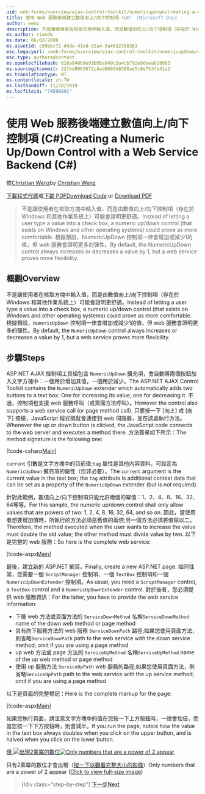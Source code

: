 ```yaml
---
uid: web-forms/overview/ajax-control-toolkit/numericupdown/creating-a-numeric-up-down-control-with-a-web-service-backend-cs
title: 使用 Web 服務後端建立數值向上/向下控制項（C#） |Microsoft Docs
author: wenz
description: 不是讓使用者在核取方塊中輸入值，而是數值的向上/向下控制項（存在於 Windows 和其他作業系統上）可以證明更多的 c 。
ms.author: riande
ms.date: 06/02/2008
ms.assetid: c99bbc72-d4de-41ed-92a4-9a4632368363
msc.legacyurl: /web-forms/overview/ajax-control-toolkit/numericupdown/creating-a-numeric-up-down-control-with-a-web-service-backend-cs
msc.type: authoredcontent
ms.openlocfilehash: 816a840b9e93b95a049c3a4cb792e9deeab28983
ms.sourcegitcommit: 22fbd8863672c4ad6693b8388ad5c8e753fb41a2
ms.translationtype: MT
ms.contentlocale: zh-TW
ms.lasthandoff: 11/28/2019
ms.locfileid: "74598891"
---
```

# <a name="creating-a-numeric-updown-control-with-a-web-service-backend-c"></a><span data-ttu-id="34332-103">使用 Web 服務後端建立數值向上/向下控制項 (C#)</span><span class="sxs-lookup"><span data-stu-id="34332-103">Creating a Numeric Up/Down Control with a Web Service Backend (C#)</span></span>

<span data-ttu-id="34332-104">依[Christian Wenz](https://github.com/wenz)</span><span class="sxs-lookup"><span data-stu-id="34332-104">by [Christian Wenz](https://github.com/wenz)</span></span>

<span data-ttu-id="34332-105">[下載程式代碼](https://download.microsoft.com/download/9/3/f/93f8daea-bebd-4821-833b-95205389c7d0/numericupdown1.cs.zip)或[下載 PDF](https://download.microsoft.com/download/2/d/c/2dc10e34-6983-41d4-9c08-f78f5387d32b/numericupdown1CS.pdf)</span><span class="sxs-lookup"><span data-stu-id="34332-105">[Download Code](https://download.microsoft.com/download/9/3/f/93f8daea-bebd-4821-833b-95205389c7d0/numericupdown1.cs.zip) or [Download PDF](https://download.microsoft.com/download/2/d/c/2dc10e34-6983-41d4-9c08-f78f5387d32b/numericupdown1CS.pdf)</span></span>

> <span data-ttu-id="34332-106">不是讓使用者在核取方塊中輸入值，而是由數值向上/向下控制項（存在於 Windows 和其他作業系統上）可能會證明更舒適。</span><span class="sxs-lookup"><span data-stu-id="34332-106">Instead of letting a user type a value into a check box, a numeric up/down control (that exists on Windows and other operating systems) could prove as more comfortable.</span></span> <span data-ttu-id="34332-107">根據預設，NumericUpDown 控制項一律會增加或減少1的值，但 web 服務會證明更多的彈性。</span><span class="sxs-lookup"><span data-stu-id="34332-107">By default, the NumericUpDown control always increases or decreases a value by 1, but a web service proves more flexibility.</span></span>

## <a name="overview"></a><span data-ttu-id="34332-108">概觀</span><span class="sxs-lookup"><span data-stu-id="34332-108">Overview</span></span>

<span data-ttu-id="34332-109">不是讓使用者在核取方塊中輸入值，而是由數值向上/向下控制項（存在於 Windows 和其他作業系統上）可能會證明更舒適。</span><span class="sxs-lookup"><span data-stu-id="34332-109">Instead of letting a user type a value into a check box, a numeric up/down control (that exists on Windows and other operating systems) could prove as more comfortable.</span></span> <span data-ttu-id="34332-110">根據預設，`NumericUpDown` 控制項一律會增加或減少1的值，但 web 服務會證明更多的彈性。</span><span class="sxs-lookup"><span data-stu-id="34332-110">By default, the `NumericUpDown` control always increases or decreases a value by 1, but a web service proves more flexibility.</span></span>

## <a name="steps"></a><span data-ttu-id="34332-111">步驟</span><span class="sxs-lookup"><span data-stu-id="34332-111">Steps</span></span>

<span data-ttu-id="34332-112">ASP.NET AJAX 控制項工具組包含 `NumericUpDown` 擴充項，會自動將兩個按鈕加入文字方塊中：一個用於增加其值，一個用於減少。</span><span class="sxs-lookup"><span data-stu-id="34332-112">The ASP.NET AJAX Control Toolkit contains the `NumericUpDown` extender which automatically adds two buttons to a text box: One for increasing its value, one for decreasing it.</span></span> <span data-ttu-id="34332-113">不過，控制項也支援 web 服務呼叫（或頁面方法呼叫）。</span><span class="sxs-lookup"><span data-stu-id="34332-113">However the control also supports a web service call (or page method call).</span></span> <span data-ttu-id="34332-114">只要按一下 [向上] 或 [向下] 按鈕，JavaScript 程式碼就會連接到 web 伺服器，並在該處執行方法。</span><span class="sxs-lookup"><span data-stu-id="34332-114">Whenever the up or down button is clicked, the JavaScript code connects to the web server and executes a method there.</span></span> <span data-ttu-id="34332-115">方法簽章如下所示：</span><span class="sxs-lookup"><span data-stu-id="34332-115">The method signature is the following one:</span></span>

[!code-csharp[Main](creating-a-numeric-up-down-control-with-a-web-service-backend-cs/samples/sample1.cs)]

<span data-ttu-id="34332-116">`current` 引數是文字方塊中的目前值;`tag` 屬性是其他內容資料，可設定為 `NumericUpDown` 擴充項的屬性（但非必要）。</span><span class="sxs-lookup"><span data-stu-id="34332-116">The `current` argument is the current value in the text box; the `tag` attribute is additional context data that can be set as a property of the `NumericUpDown` extender (but is not required).</span></span>

<span data-ttu-id="34332-117">針對此範例，數值向上/向下控制項只能允許兩個的冪值：1、2、4、8、16、32、64等等。</span><span class="sxs-lookup"><span data-stu-id="34332-117">For this sample, the numeric up/down control shall only allow values that are powers of two: 1, 2, 4, 8, 16, 32, 64, and so on.</span></span> <span data-ttu-id="34332-118">因此，當使用者想要增加值時，所執行的方法必須是舊值的兩倍;另一個方法必須將值除以二。</span><span class="sxs-lookup"><span data-stu-id="34332-118">Therefore, the method executed when the user wants to increase the value must double the old value; the other method must divide value by two.</span></span> <span data-ttu-id="34332-119">以下是完整的 web 服務：</span><span class="sxs-lookup"><span data-stu-id="34332-119">So here is the complete web service:</span></span>

[!code-aspx[Main](creating-a-numeric-up-down-control-with-a-web-service-backend-cs/samples/sample2.aspx)]

<span data-ttu-id="34332-120">最後，建立新的 ASP.NET 網頁。</span><span class="sxs-lookup"><span data-stu-id="34332-120">Finally, create a new ASP.NET page.</span></span> <span data-ttu-id="34332-121">如同往常，您需要一個 `ScriptManager` 控制項、一個 `TextBox` 控制項和一個 `NumericUpDownExtender` 控制項。</span><span class="sxs-lookup"><span data-stu-id="34332-121">As usual, you need a `ScriptManager` control, a `TextBox` control and a `NumericUpDownExtender` control.</span></span> <span data-ttu-id="34332-122">對於後者，您必須提供 web 服務資訊：</span><span class="sxs-lookup"><span data-stu-id="34332-122">For the latter, you have to provide the web service information:</span></span>

- <span data-ttu-id="34332-123">下層 web 方法或頁面方法的 `ServiceDownMethod` 名稱</span><span class="sxs-lookup"><span data-stu-id="34332-123">`ServiceDownMethod` name of the down web method or page method</span></span>
- <span data-ttu-id="34332-124">具有向下服務方法的 web 服務 `ServiceDownPath` 路徑;如果您使用頁面方法，則省略</span><span class="sxs-lookup"><span data-stu-id="34332-124">`ServiceDownPath` path to the web service with the down service method; omit if you are using a page method</span></span>
- <span data-ttu-id="34332-125">up web 方法或 page 方法的 `ServiceUpMethod` 名稱</span><span class="sxs-lookup"><span data-stu-id="34332-125">`ServiceUpMethod` name of the up web method or page method</span></span>
- <span data-ttu-id="34332-126">使用 up 服務方法 `ServiceUpPath` web 服務的路徑;如果您使用頁面方法，則省略</span><span class="sxs-lookup"><span data-stu-id="34332-126">`ServiceUpPath` path to the web service with the up service method; omit if you are using a page method</span></span>

<span data-ttu-id="34332-127">以下是頁面的完整標記：</span><span class="sxs-lookup"><span data-stu-id="34332-127">Here is the complete markup for the page:</span></span>

[!code-aspx[Main](creating-a-numeric-up-down-control-with-a-web-service-backend-cs/samples/sample3.aspx)]

<span data-ttu-id="34332-128">如果您執行頁面，請注意文字方塊中的值在您按一下上方按鈕時，一律會加倍，而當您按一下下方按鈕時，則會減半。</span><span class="sxs-lookup"><span data-stu-id="34332-128">If you run the page, notice how the value in the text box always doubles when you click on the upper button, and is halved when you click on the lower button.</span></span>

<span data-ttu-id="34332-129">[僅 ![出現2乘冪的數位](creating-a-numeric-up-down-control-with-a-web-service-backend-cs/_static/image2.png)](creating-a-numeric-up-down-control-with-a-web-service-backend-cs/_static/image1.png)</span><span class="sxs-lookup"><span data-stu-id="34332-129">[![Only numbers that are a power of 2 appear](creating-a-numeric-up-down-control-with-a-web-service-backend-cs/_static/image2.png)](creating-a-numeric-up-down-control-with-a-web-service-backend-cs/_static/image1.png)</span></span>

<span data-ttu-id="34332-130">只有2乘冪的數位才會出現（[按一下以觀看完整大小的影像](creating-a-numeric-up-down-control-with-a-web-service-backend-cs/_static/image3.png)）</span><span class="sxs-lookup"><span data-stu-id="34332-130">Only numbers that are a power of 2 appear ([Click to view full-size image](creating-a-numeric-up-down-control-with-a-web-service-backend-cs/_static/image3.png))</span></span>

> [!div class="step-by-step"]
> [<span data-ttu-id="34332-131">下一步</span><span class="sxs-lookup"><span data-stu-id="34332-131">Next</span></span>](creating-a-numeric-up-down-control-with-a-web-service-backend-vb.md)
